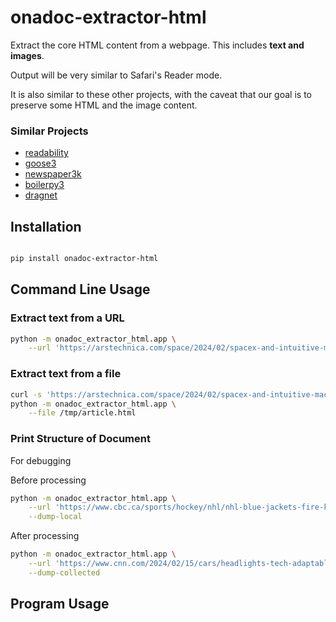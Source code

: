 # onadoc-extractor-html

Extract the core HTML content from a webpage. 
This includes **text and images**.

Output will be very similar to Safari's Reader mode.

It is also similar to these other projects, with the caveat that
our goal is to preserve some HTML and the image content.

### Similar Projects

* [readability]()
* [goose3](https://github.com/goose3/goose3)
* [newspaper3k](https://github.com/codelucas/newspaper/)
* [boilerpy3](https://github.com/jmriebold/BoilerPy3)
* [dragnet](https://github.com/dragnet-org/dragnet)

## Installation
```bash

pip install onadoc-extractor-html
```

## Command Line Usage

### Extract text from a URL

```bash
python -m onadoc_extractor_html.app \
    --url 'https://arstechnica.com/space/2024/02/spacex-and-intuitive-machines-seek-to-blaze-a-new-trail-to-the-moon/'
```

### Extract text from a file

```bash
curl -s 'https://arstechnica.com/space/2024/02/spacex-and-intuitive-machines-seek-to-blaze-a-new-trail-to-the-moon/' > /tmp/article.html
python -m onadoc_extractor_html.app \
    --file /tmp/article.html
```

### Print Structure of Document

For debugging

Before processing

```bash
python -m onadoc_extractor_html.app \
    --url 'https://www.cbc.ca/sports/hockey/nhl/nhl-blue-jackets-fire-kekalainen-1.7116104' \
    --dump-local
```

After processing

```bash
python -m onadoc_extractor_html.app \
    --url 'https://www.cnn.com/2024/02/15/cars/headlights-tech-adaptable-high-beams-cars/index.html' \
    --dump-collected
```

## Program Usage

### 

```python